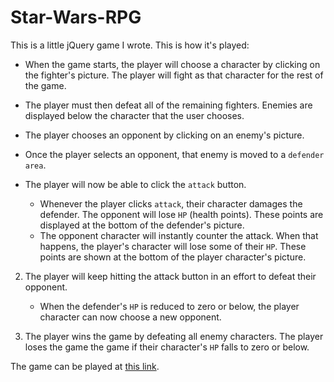 # Star-Wars-RPG

This is a little jQuery game I wrote. This is how it's played:

   - When the game starts, the player will choose a character by clicking on the fighter's picture. The player will fight as that character for the rest of the game.

   - The player must then defeat all of the remaining fighters. Enemies are displayed below the character that the user chooses.

   - The player chooses an opponent by clicking on an enemy's picture.

   - Once the player selects an opponent, that enemy is moved to a `defender area`.

   - The player will now be able to click the `attack` button.
     - Whenever the player clicks `attack`, their character damages the defender. The opponent will lose `HP` (health points). These points are displayed at the bottom of the defender's picture.
     - The opponent character will instantly counter the attack. When that happens, the player's character will lose some of their `HP`. These points are shown at the bottom of the player character's picture.

2. The player will keep hitting the attack button in an effort to defeat their opponent.

   - When the defender's `HP` is reduced to zero or below, the player character can now choose a new opponent.

3. The player wins the game by defeating all enemy characters. The player loses the game the game if their character's `HP` falls to zero or below.

The game can be played at [this link](https://rasenin.github.io/unit-4-game/).
